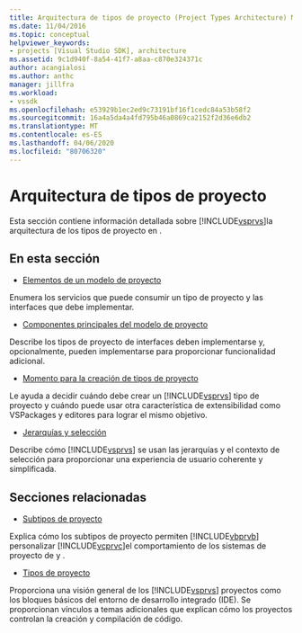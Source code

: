 ```yaml
---
title: Arquitectura de tipos de proyecto (Project Types Architecture) Microsoft Docs
ms.date: 11/04/2016
ms.topic: conceptual
helpviewer_keywords:
- projects [Visual Studio SDK], architecture
ms.assetid: 9c1d940f-8a54-41f7-a8aa-c870e324371c
author: acangialosi
ms.author: anthc
manager: jillfra
ms.workload:
- vssdk
ms.openlocfilehash: e53929b1ec2ed9c73191bf16f1cedc84a53b58f2
ms.sourcegitcommit: 16a4a5da4a4fd795b46a0869ca2152f2d36e6db2
ms.translationtype: MT
ms.contentlocale: es-ES
ms.lasthandoff: 04/06/2020
ms.locfileid: "80706320"
---
```

# <a name="project-types-architecture"></a>Arquitectura de tipos de proyecto
Esta sección contiene información detallada sobre [!INCLUDE[vsprvs](../../code-quality/includes/vsprvs_md.md)]la arquitectura de los tipos de proyecto en .

## <a name="in-this-section"></a>En esta sección
- [Elementos de un modelo de proyecto](../../extensibility/internals/elements-of-a-project-model.md)

 Enumera los servicios que puede consumir un tipo de proyecto y las interfaces que debe implementar.

- [Componentes principales del modelo de proyecto](../../extensibility/internals/project-model-core-components.md)

 Describe los tipos de proyecto de interfaces deben implementarse y, opcionalmente, pueden implementarse para proporcionar funcionalidad adicional.

- [Momento para la creación de tipos de proyecto](../../extensibility/internals/when-to-create-project-types.md)

 Le ayuda a decidir cuándo debe crear un [!INCLUDE[vsprvs](../../code-quality/includes/vsprvs_md.md)] tipo de proyecto y cuándo puede usar otra característica de extensibilidad como VSPackages y editores para lograr el mismo objetivo.

- [Jerarquías y selección](../../extensibility/internals/hierarchies-and-selection.md)

 Describe cómo [!INCLUDE[vsprvs](../../code-quality/includes/vsprvs_md.md)] se usan las jerarquías y el contexto de selección para proporcionar una experiencia de usuario coherente y simplificada.

## <a name="related-sections"></a>Secciones relacionadas
- [Subtipos de proyecto](../../extensibility/internals/project-subtypes.md)

 Explica cómo los subtipos de proyecto permiten [!INCLUDE[vbprvb](../../code-quality/includes/vbprvb_md.md)] personalizar [!INCLUDE[vcprvc](../../code-quality/includes/vcprvc_md.md)]el comportamiento de los sistemas de proyecto de y .

- [Tipos de proyecto](../../extensibility/internals/project-types.md)

 Proporciona una visión general de los [!INCLUDE[vsprvs](../../code-quality/includes/vsprvs_md.md)] proyectos como los bloques básicos del entorno de desarrollo integrado (IDE). Se proporcionan vínculos a temas adicionales que explican cómo los proyectos controlan la creación y compilación de código.
